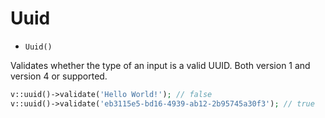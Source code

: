 # Uuid

- `Uuid()`

Validates whether the type of an input is a valid UUID. Both version 1 and version 4 or supported.

```php
v::uuid()->validate('Hello World!'); // false
v::uuid()->validate('eb3115e5-bd16-4939-ab12-2b95745a30f3'); // true
```
